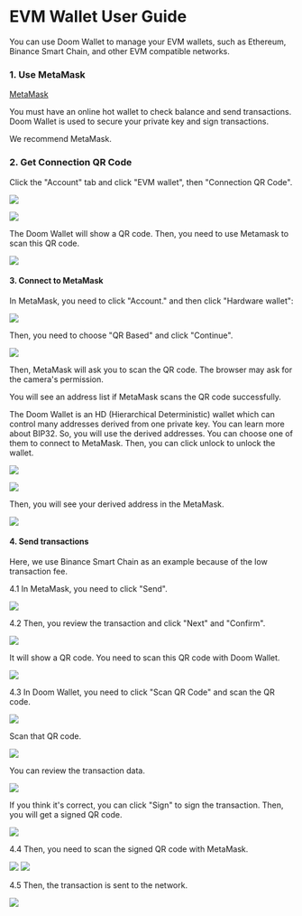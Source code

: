# EVM Wallet User Guide

You can use Doom Wallet to manage your EVM wallets, such as Ethereum, Binance Smart Chain, and other EVM compatible networks.

### 1. Use MetaMask

[MetaMask](https://metamask.io/)

You must have an online hot wallet to check balance and send transactions. Doom Wallet is used to secure your private key and sign transactions.

We recommend MetaMask.

### 2. Get Connection QR Code

Click the "Account" tab and click "EVM wallet", then "Connection QR Code".

![](./3-1.jpg)

![](./3-3.jpg)

The Doom Wallet will show a QR code. Then, you need to use Metamask to scan this QR code.

![](./3-2.jpg)

#### 3. Connect to MetaMask

In MetaMask, you need to click "Account." and then click "Hardware wallet":

![](./4-1.jpg)

Then, you need to choose "QR Based" and click "Continue".

![](./4-2.jpg)

Then, MetaMask will ask you to scan the QR code. The browser may ask for the camera's permission.

You will see an address list if MetaMask scans the QR code successfully.

The Doom Wallet is an HD (Hierarchical Deterministic) wallet which can control many addresses derived from one private key. You can learn more about BIP32. So, you will use the derived addresses. You can choose one of them to connect to MetaMask. Then, you can click unlock to unlock the wallet.

![](./4-4.jpg)

![](./4-5.jpg)

Then, you will see your derived address in the MetaMask.

![](./4-6.jpg)

#### 4. Send transactions

Here, we use Binance Smart Chain as an example because of the low transaction fee.

4.1 In MetaMask, you need to click "Send".

![](./5-1.jpg)

4.2 Then, you review the transaction and click "Next" and "Confirm".

![](./5-2.jpg)

It will show a QR code. You need to scan this QR code with Doom Wallet.

![](./5-3.jpg)

4.3 In Doom Wallet, you need to click "Scan QR Code" and scan the QR code.

![](./5-4.jpg)

Scan that QR code.

![](./5-5.jpg)

You can review the transaction data.

![](./5-6.jpg)

If you think it's correct, you can click "Sign" to sign the transaction. Then, you will get a signed QR code.

![](./5-7.jpg)

4.4 Then, you need to scan the signed QR code with MetaMask.

![](./5-8.jpg)
![](./5-9.jpg)

4.5 Then, the transaction is sent to the network.

![](./5-10.jpg)
